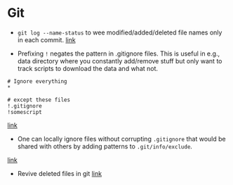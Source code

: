 # Git

* `git log --name-status` to wee modified/added/deleted file names only in each commit. [link](http://stackoverflow.com/questions/1230084/how-to-have-git-log-show-filenames-like-svn-log-v)

* Prefixing `!` negates the pattern in .gitignore files. This is useful in e.g., data directory where you constantly add/remove stuff but only want to track scripts to download the data and what not.

```
# Ignore everything
*

# except these files
!.gitignore
!somescript
```

[link](http://stackoverflow.com/questions/987142/make-gitignore-ignore-everything-except-a-few-files)

* One can locally ignore files without corrupting `.gitignore` that would be shared with others by adding patterns to `.git/info/exclude`.

[link](http://stackoverflow.com/questions/1753070/how-to-ignore-files-only-locally-in-git)

* Revive deleted files in git [link](http://stackoverflow.com/questions/953481/find-and-restore-a-deleted-file-in-a-git-repository)
